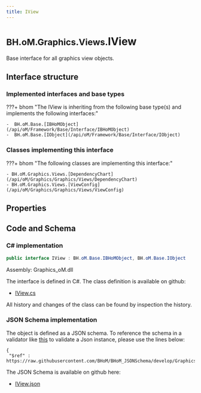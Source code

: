 ```yaml
---
title: IView
---
```


# <small>BH.oM.Graphics.Views.</small>**IView**

Base interface for all graphics view objects.

## Interface structure

### Implemented interfaces and base types

???+ bhom "The IView is inheriting from the following base type(s) and implements the following interfaces:"

    -  BH.oM.Base.[IBHoMObject](/api/oM/Framework/Base/Interface/IBHoMObject)
    -  BH.oM.Base.[IObject](/api/oM/Framework/Base/Interface/IObject)


### Classes implementing this interface

???+ bhom "The following classes are implementing this interface:"

    - BH.oM.Graphics.Views.[DependencyChart](/api/oM/Graphics/Graphics/Views/DependencyChart)
    - BH.oM.Graphics.Views.[ViewConfig](/api/oM/Graphics/Graphics/Views/ViewConfig)


## Properties

## Code and Schema

### C# implementation

``` C# title="C#"
public interface IView : BH.oM.Base.IBHoMObject, BH.oM.Base.IObject
```

Assembly: Graphics_oM.dll

The interface is defined in C#. The class definition is available on github:

- [IView.cs](https://github.com/BHoM/BHoM/blob/develop/Graphics_oM/Views\IView.cs)

All history and changes of the class can be found by inspection the history.
### JSON Schema implementation

The object is defined as a JSON schema. To reference the schema in a validator like [this](https://www.jsonschemavalidator.net/) to validate a Json instance, please use the lines below:

``` { .json .copy .select } title="JSON Schema"
{
 "$ref" : https://raw.githubusercontent.com/BHoM/BHoM_JSONSchema/develop/Graphics_oM/Views/IView.json}
```

The JSON Schema is available on github here:

- [IView.json](https://github.com/BHoM/BHoM_JSONSchema/blob/develop/Graphics_oM/Views/IView.json)
